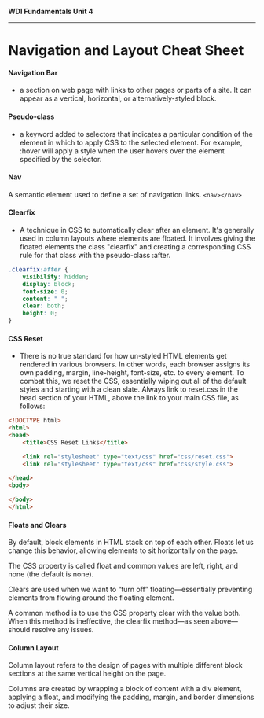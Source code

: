 **WDI Fundamentals Unit 4**

---

# Navigation and Layout Cheat Sheet

#### Navigation Bar
* a section on web page with links to other pages or parts of a site. It can appear as a vertical, horizontal, or alternatively-styled block.

#### Pseudo-class
* a keyword added to selectors that indicates a particular condition of the element in which to apply CSS to the selected element. For example, :hover will apply a style when the user hovers over the element specified by the selector.

#### Nav
A semantic element used to define a set of navigation links.
`<nav></nav>`

#### Clearfix
* A technique in CSS to automatically clear after an element. It's generally used in column layouts where elements are floated. It involves giving the floated elements the class "clearfix" and creating a corresponding CSS rule for that class with the pseudo-class :after.

```CSS
.clearfix:after {
    visibility: hidden;
    display: block;
    font-size: 0;
    content: " ";
    clear: both;
    height: 0;
}
```

#### CSS Reset
* There is no true standard for how un-styled HTML elements get rendered in various browsers. In other words, each browser assigns its own padding, margin, line-height, font-size, etc. to every element. To combat this, we reset the CSS, essentially wiping out all of the default styles and starting with a clean slate. Always link to reset.css in the head section of your HTML, above the link to your main CSS file, as follows:

````HTML
<!DOCTYPE html>
<html>
<head>
    <title>CSS Reset Links</title>

    <link rel="stylesheet" type="text/css" href="css/reset.css">
    <link rel="stylesheet" type="text/css" href="css/style.css">

</head>
<body>

</body>
</html>
````

#### Floats and Clears

By default, block elements in HTML stack on top of each other. Floats let us change this behavior, allowing elements to sit horizontally on the page.

The CSS property is called float and common values are left, right, and none (the default is none).

Clears are used when we want to “turn off” floating—essentially preventing elements from flowing around the floating element.

A common method is to use the CSS property clear with the value both. When this method is ineffective, the clearfix method—as seen above—should resolve any issues.

#### Column Layout

Column layout refers to the design of pages with multiple different block sections at the same vertical height on the page.

Columns are created by wrapping a block of content with a div element, applying a float, and modifying the padding, margin, and border dimensions to adjust their size.
